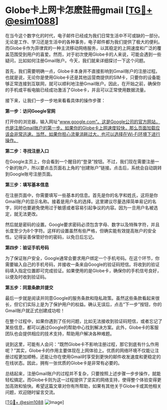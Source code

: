 # Globe卡上网卡怎麽註冊gmail [[TG💪+ @esim1088](https://t.me/s/esim1088)]

在当今这个数字化的时代，电子邮件已经成为我们日常生活中不可或缺的一部分。无论是工作、学习还是生活中的各种事务，电子邮件都为我们提供了极大的便利。而Globe卡作为菲律宾的一种主流移动网络服务，以其稳定的上网速度和广泛的覆盖范围受到用户的喜爱。然而，对于初次使用Globe卡的人来说，可能会遇到一些疑问，比如如何注册Gmail账户。今天，我们就来详细探讨一下这个问题。

首先，我们需要明确一点，Globe卡本身并不直接影响到Gmail账户的注册过程。也就是说，无论你是使用Globe卡还是其他运营商提供的SIM卡，只要你的设备能够正常连接到互联网，就可以顺利地注册Gmail账户。因此，在开始之前，确保你的手机或平板电脑已经成功激活了Globe卡，并且可以正常使用数据流量。

接下来，让我们一步一步地来看看具体的操作步骤：

**第一步：访问Google官网**

打开你的浏览器，输入网址“www.google.com”。这是Google公司的官方网站，也是注册Gmail账户的第一步。如果你的Globe卡上网速度较快，那么页面加载应该会非常迅速。当然，如果你担心流量消耗过大，也可以选择在Wi-Fi环境下进行操作。

**第二步：寻找注册入口**

在Google主页上，你会看到一个醒目的“登录”按钮。不过，我们现在需要注册一个新的账户，所以要点击页面右上角的“创建账户”链接。点击后，系统会自动跳转到Google账号注册页面。

**第三步：填写基本信息**

在注册页面中，你需要填写一些基本的信息。首先是你的名字和姓氏，这将是你Gmail账户的显示名称。接着是用户名的选择。这里建议尽量选择简单易记的名字，同时也要避免使用过于敏感或者容易引起争议的内容。因为一旦用户名被选定，就无法更改。

然后就是密码的设置。Google要求密码必须包含字母、数字以及特殊字符，并且长度至少为8个字符。这样的设置虽然有些严格，但确实能有效提高账户的安全性。记得妥善保管好你的密码，以免日后忘记。

**第四步：验证手机号码**

为了保证账户安全，Google通常会要求用户绑定一个手机号码。在这个环节，你需要输入自己的手机号码，并接收一条来自Google的验证码短信。将收到的验证码填入指定位置即可完成验证。如果使用的是Globe卡，确保你的手机信号良好，以便及时收到验证码。

**第五步：同意条款并提交**

最后一步就是阅读并同意Google的服务条款和隐私政策。虽然这些条款看起来很长，但它们实际上是为了保护用户的权益。确认无误后，点击“下一步”按钮，你的Gmail账户就正式创建成功啦！

在整个过程中，如果你遇到了任何问题，比如无法接收到验证码短信，或者忘记了某些信息，都可以通过Google的帮助中心找到解决方案。此外，Globe卡的客服团队也会提供相应的技术支持，帮助用户解决各种难题。

说到这里，可能有人会问：“既然Globe卡不影响注册过程，那它到底有什么作用呢？”其实，Globe卡的作用主要体现在上网体验上。优质的网络环境不仅能让注册过程更加顺畅，还能让你在使用Gmail时享受到更快的邮件收发速度和更稳定的在线状态。因此，拥有一张优质的Globe卡是非常有必要的。

总结起来，注册Gmail账户的过程并不复杂，只要按照上述步骤一步步操作，就能轻松搞定。而Globe卡则为这一过程提供了坚实的网络支持，使得整个体验变得更加高效和愉快。希望这篇文章对你有所帮助，如果有其他关于Globe卡或其他相关问题，欢迎随时留言交流。

[[TG💪+ @esim1088](https://t.me/s/esim1088) ![Image](https://i.postimg.cc/4NQfJmqS/Snipaste-2025-05-13-00-14-12.png)]